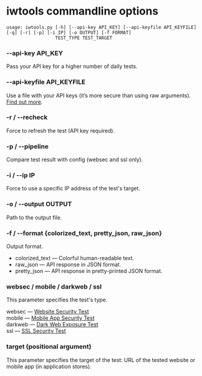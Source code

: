 # iwtools commandline options

```
usage: iwtools.py [-h] [--api-key API_KEY] [--api-keyfile API_KEYFILE] [-q] [-r] [-p] [-i IP] [-o OUTPUT] [-f FORMAT]
                  TEST_TYPE TEST_TARGET
```

### --api-key API_KEY
Pass your API key for a higher number of daily tests.

### --api-keyfile API_KEYFILE
Use a file with your API keys (it’s more secure than using raw arguments). [Find out more](https://www.immuniweb.com/free/).

### -r / --recheck
Force to refresh the test (API key required).

### -p / --pipeline
Compare test result with config (websec and ssl only).

### -i / --ip IP
Force to use a specific IP address of the test's target.

### -o / --output OUTPUT
Path to the output file.

### -f / --format {colorized_text, pretty_json, raw_json}
Output format.

- colorized_text — Colorful human-readable text.
- raw_json — API response in JSON format.
- pretty_json — API response in pretty-printed JSON format.

### websec / mobile / darkweb / ssl
This parameter specifies the test's type.

websec — [Website Security Test](https://www.immuniweb.com/websec/)  
mobile — [Mobile App Security Test](https://www.immuniweb.com/mobile/)  
darkweb — [Dark Web Exposure Test](https://www.immuniweb.com/darkweb/)  
ssl — [SSL Security Test](https://www.immuniweb.com/ssl/)

### target (positional argument)
This parameter specifies the target of the test: URL of the tested website or mobile app (in application stores).
